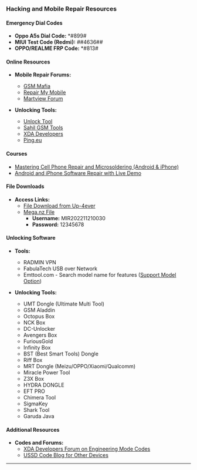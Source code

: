 ### Hacking and Mobile Repair Resources

#### Emergency Dial Codes
- **Oppo A5s Dial Code:** *#899#
- **MIUI Test Code (Redmi):** *#*#4636#*#*
- **OPPO/REALME FRP Code:** *#813#

#### Online Resources
- **Mobile Repair Forums:**
  - [GSM Mafia](https://www.gsmmafia.com/)
  - [Repair My Mobile](https://repairmymobile.co/)
  - [Martview Forum](https://www.martview-forum.com/forums/mobiles-and-windows-drivers.22/)
  
- **Unlocking Tools:**
  - [Unlock Tool](https://unlocktool.net/)
  - [Sahil GSM Tools](https://sahilgsmtools.com/)
  - [XDA Developers](https://www.xda-developers.com)
  - [Ping.eu](https://ping.eu/)

#### Courses
- [Mastering Cell Phone Repair and Microsoldering (Android & iPhone)](https://www.udemy.com/course/mastering-cell-phone-repair-microsolderingandroid-iphone/)
- [Android and iPhone Software Repair with Live Demo](https://www.udemy.com/course/android-and-iphone-software-repair-with-a-live-demo/)

#### File Downloads
- **Access Links:**
  - [File Download from Up-4ever](https://www.up-4ever.net/users/malikshakeel09/149450)
  - [Mega.nz File](https://mega.nz/file/HBhG3QRJ#mdmW5cxSvDvHBIaxngBvJ1gbGliTiRCKNv0odokbiSM)  
    - **Username:** MIR202211210030  
    - **Password:** 12345678  

#### Unlocking Software
- **Tools:**
  - RADMIN VPN
  - FabulaTech USB over Network
  - Emttool.com - Search model name for features ([Support Model Option](http://www.emegsm.com/en/showsupport.asp?Id=662))

- **Unlocking Tools:**
  - UMT Dongle (Ultimate Multi Tool)
  - GSM Aladdin
  - Octopus Box
  - NCK Box
  - DC-Unlocker
  - Avengers Box
  - FuriousGold
  - Infinity Box
  - BST (Best Smart Tools) Dongle
  - Riff Box
  - MRT Dongle (Meizu/OPPO/Xiaomi/Qualcomm)
  - Miracle Power Tool
  - Z3X Box
  - HYDRA DONGLE
  - EFT PRO
  - Chimera Tool
  - SigmaKey
  - Shark Tool
  - Garuda Java

#### Additional Resources
- **Codes and Forums:**
  - [XDA Developers Forum on Engineering Mode Codes](https://forum.xda-developers.com/t/entering-engineering-mode-and-list-of-secret-codes.4019245/)
  - [USSD Code Blog for Other Devices](https://www.ussdcode.in/blog/engineering-mode-code/) 

---
